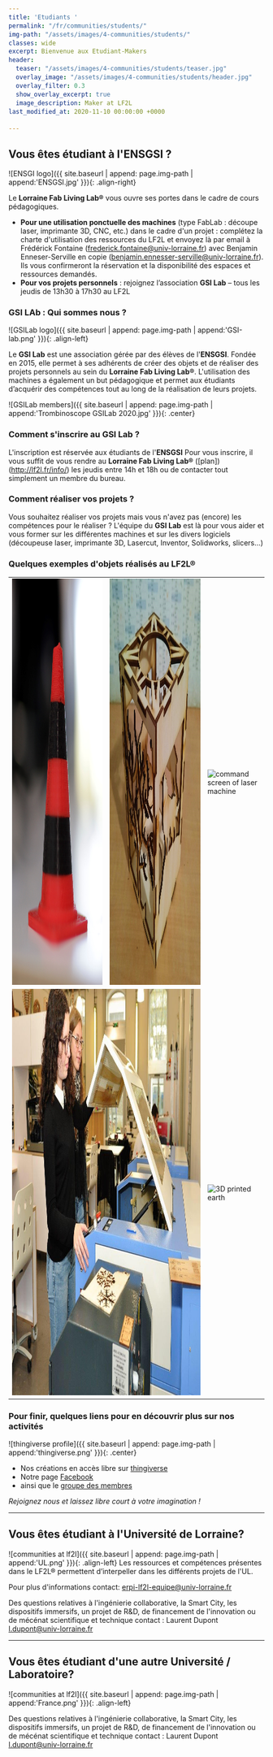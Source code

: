 ```yaml
---
title: 'Etudiants '
permalink: "/fr/communities/students/"
img-path: "/assets/images/4-communities/students/"
classes: wide
excerpt: Bienvenue aux Etudiant-Makers
header:
  teaser: "/assets/images/4-communities/students/teaser.jpg"
  overlay_image: "/assets/images/4-communities/students/header.jpg"
  overlay_filter: 0.3
  show_overlay_excerpt: true
  image_description: Maker at LF2L
last_modified_at: 2020-11-10 00:00:00 +0000

---
```



## Vous êtes étudiant à l'ENSGSI ?
![ENSGI logo]({{ site.baseurl | append: page.img-path | append:'ENSGSI.jpg' }}){: .align-right}

Le **Lorraine Fab Living Lab®** vous ouvre ses portes dans le cadre de cours pédagogiques.
- **Pour une utilisation ponctuelle des machines** (type FabLab : découpe laser, imprimante 3D, CNC, etc.) dans le cadre d'un projet : complétez la charte d'utilisation des ressources du LF2L et envoyez là par email à Frédérick Fontaine (<frederick.fontaine@univ-lorraine.fr>) avec Benjamin Enneser-Serville en copie (<benjamin.ennesser-serville@univ-lorraine.fr>). Ils vous confirmeront la réservation et la disponibilité des espaces et ressources demandés.
- **Pour vos projets personnels** : rejoignez l’association **GSI Lab** – tous les jeudis de 13h30 à 17h30 au LF2L

### GSI LAb : Qui sommes nous ?
![GSILab logo]({{ site.baseurl | append: page.img-path | append:'GSI-lab.png' }}){: .align-left}

Le **GSI Lab** est une association gérée par des élèves de l'**ENSGSI**. Fondée en 2015, elle permet à ses adhérents de créer des objets et de réaliser des projets personnels au sein du **Lorraine Fab Living Lab®**. L'utilisation des machines a également un but pédagogique et permet aux étudiants d’acquérir des compétences tout au long de la réalisation de leurs projets.

![GSILab members]({{ site.baseurl | append: page.img-path | append:'Trombinoscope GSILab 2020.jpg' }}){: .center}

### Comment s'inscrire au GSI Lab ?
L'inscription est réservée aux étudiants de l'**ENSGSI**
Pour vous inscrire, il vous suffit de vous rendre au **Lorraine Fab Living Lab®** ([plan])(http://lf2l.fr/info/) les jeudis entre 14h et 18h ou de contacter tout simplement un membre du bureau.

### Comment réaliser vos projets ?
Vous souhaitez réaliser vos projets mais vous n'avez pas (encore) les compétences pour le réaliser ? L'équipe du **GSI Lab** est là pour vous aider et vous former sur les différentes machines et sur les divers logiciels (découpeuse laser, imprimante 3D, Lasercut, Inventor, Solidworks, slicers...)

### Quelques exemples d'objets réalisés au **LF2L®**

<table>
	<tr>
		<td>
			<img src="/assets/images/4-communities/students/plot.JPG" alt="3D printed stuff" width="800" height="800" />
		</td>
		<td>
			<img src="/assets/images/4-communities/students/candle_holder.jpg" alt="wood candle holder" width="800" height="800" />
		</td>
		<td>
			<img src="/assets/images/4-communities/students/laser_screen.JPG" alt="command screen of laser machine" width="800" height="800" />
		</td>
	</tr>
	<tr>
		<td colspan="2">
			<img src="/assets/images/4-communities/students/laser.jpg" alt="laser machines" width="1600" height="800" />
		</td>
		<td>
			<img src="/assets/images/4-communities/students/earth.JPG" alt="3D printed earth" width="800" height="800" />
		</td>
	</tr>
</table>

### Pour finir, quelques liens pour en découvrir plus sur nos activités

![thingiverse profile]({{ site.baseurl | append: page.img-path | append:'thingiverse.png' }}){: .center}

- Nos créations en accès libre sur [thingiverse](https://www.thingiverse.com/gsilab/designs)
- Notre page [Facebook](https://www.facebook.com/gsilab.ensgsi)
- ainsi que le [groupe des membres](https://www.facebook.com/groups/lesmakersdugsilab/)

*Rejoignez nous et laissez libre court à votre imagination !*

--------------

## Vous êtes étudiant à l'Université de Lorraine?

![communities at lf2l]({{ site.baseurl | append: page.img-path | append:'UL.png' }}){: .align-left}
Les ressources et compétences présentes dans le LF2L® permettent d’interpeller dans les différents projets de l'UL.

Pour plus d'informations contact: <erpi-lf2l-equipe@univ-lorraine.fr>

Des questions relatives à l'ingénierie collaborative, la Smart City, les dispositifs immersifs, un projet de R&D, de financement de l'innovation ou de mécénat scientifique et technique contact : Laurent Dupont <l.dupont@univ-lorraine.fr>

--------------

## Vous êtes étudiant d'une autre Université / Laboratoire?

![communities at lf2l]({{ site.baseurl | append: page.img-path | append:'France.png' }}){: .align-left}

Des questions relatives à l'ingénierie collaborative, la Smart City, les dispositifs immersifs, un projet de R&D, de financement de l'innovation ou de mécénat scientifique et technique contact : Laurent Dupont <l.dupont@univ-lorraine.fr>
